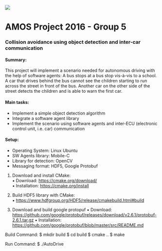 <img src="https://travis-ci.org/JoHeinrich/amos-ss16-proj5.svg?branch=master">

# AMOS Project 2016 - Group 5
### Collision avoidance using object detection and inter-car communication

#### Summary:
This project will implement a scenario needed for autonomous driving with the help of software agents:
A bus stops at a bus stop vis-à-vis to a school. A car that drives behind the bus cannot see the children starting to run across the street in front of the bus. Another car on the other side of the street detects the children and is able to warn the first car.

#### Main tasks: 
- Implement a simple object detection algorithm
- Integrate a software agent library
- Implement the scenario using software agents and inter-ECU (electronic control unit, i.e. car) communication

#### Setup:
- Operating System: Linux Ubuntu
- SW Agents library: Mobile-C
- Library for detection: OpenCV
- Messaging format: HDF5, Google Protobuf

1. Download and install CMake:  
	▪ Download:     https://cmake.org/download/  	
	▪ Installation:	https://cmake.org/install
    
2. Build HDF5 library with CMake:  
	▪	https://www.hdfgroup.org/HDF5/release/cmakebuild.html#build

3. Download and build google protopuf
    ▪ Download:     https://github.com/google/protobuf/releases/download/v2.6.1/protobuf-2.6.1.tar.gz
    ▪ Installation: https://github.com/google/protobuf/blob/master/src/README.md


Build Command: 
    $ mkdir build
    $ cd build
    $ cmake ..
    $ make

Run Command:
    $ ./AutoDrive
